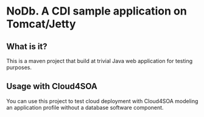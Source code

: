 # NoDb. A CDI sample application on Tomcat/Jetty

## What is it?

This is a maven project that build at trivial Java web application for testing purposes.


## Usage with Cloud4SOA

You can use this project to test cloud deployment with Cloud4SOA modeling an application profile without
a database software component.



